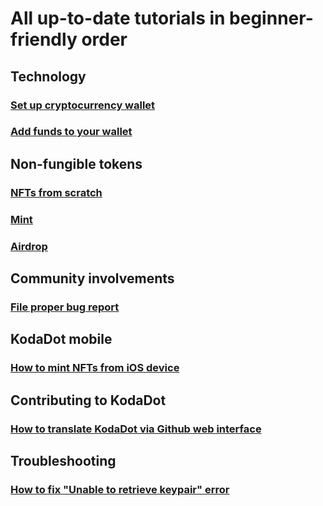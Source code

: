 # All up-to-date tutorials in beginner-friendly order

## Technology

### [Set up cryptocurrency wallet](tutorials/how_to_create_wallet.md)

### [Add funds to your wallet](/tutorials/how-to-top-up-wallet.md)

## Non-fungible tokens

### [NFTs from scratch](how-to-make-nft.md)

### [Mint](/tutorials/how_to_mint.md)

### [Airdrop](/tutorials/how-to-airdrop.md)

## Community involvements

### [File proper bug report](/tutorials/how-to-bug-report.md)

## KodaDot mobile

### [How to mint NFTs from iOS device](/tutorials/how-to-kodadot-phone-ios.md)

## Contributing to KodaDot

### [How to translate KodaDot via Github web interface](/tutorials/language-translations.md)

## Troubleshooting

### [How to fix "Unable to retrieve keypair" error](/tutorials/how-to-fix-error-keypair.md)


